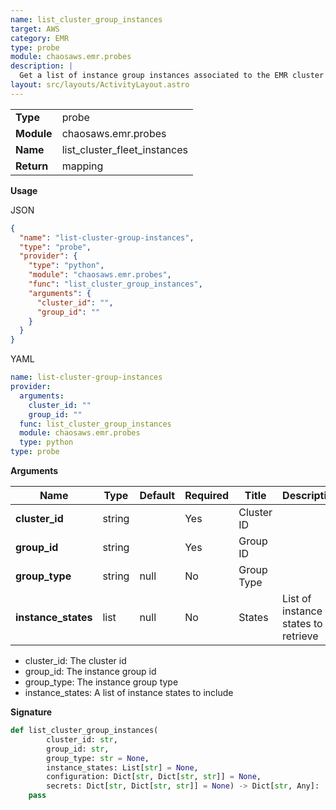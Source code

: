 ```yaml
---
name: list_cluster_group_instances
target: AWS
category: EMR
type: probe
module: chaosaws.emr.probes
description: |
  Get a list of instance group instances associated to the EMR cluster
layout: src/layouts/ActivityLayout.astro
---
```


|            |                              |
| ---------- | ---------------------------- |
| **Type**   | probe                        |
| **Module** | chaosaws.emr.probes          |
| **Name**   | list_cluster_fleet_instances |
| **Return** | mapping                      |

**Usage**

JSON

```json
{
  "name": "list-cluster-group-instances",
  "type": "probe",
  "provider": {
    "type": "python",
    "module": "chaosaws.emr.probes",
    "func": "list_cluster_group_instances",
    "arguments": {
      "cluster_id": "",
      "group_id": ""
    }
  }
}
```

YAML

```yaml
name: list-cluster-group-instances
provider:
  arguments:
    cluster_id: ""
    group_id: ""
  func: list_cluster_group_instances
  module: chaosaws.emr.probes
  type: python
type: probe
```

**Arguments**

| Name                | Type   | Default | Required | Title      | Description                         |
| ------------------- | ------ | ------- | -------- | ---------- | ----------------------------------- |
| **cluster_id**      | string |         | Yes      | Cluster ID |                                     |
| **group_id**        | string |         | Yes      | Group ID   |                                     |
| **group_type**      | string | null    | No       | Group Type |                                     |
| **instance_states** | list   | null    | No       | States     | List of instance states to retrieve |

- cluster_id: The cluster id
- group_id: The instance group id
- group_type: The instance group type
- instance_states: A list of instance states to include

**Signature**

```python
def list_cluster_group_instances(
        cluster_id: str,
        group_id: str,
        group_type: str = None,
        instance_states: List[str] = None,
        configuration: Dict[str, Dict[str, str]] = None,
        secrets: Dict[str, Dict[str, str]] = None) -> Dict[str, Any]:
    pass

```

